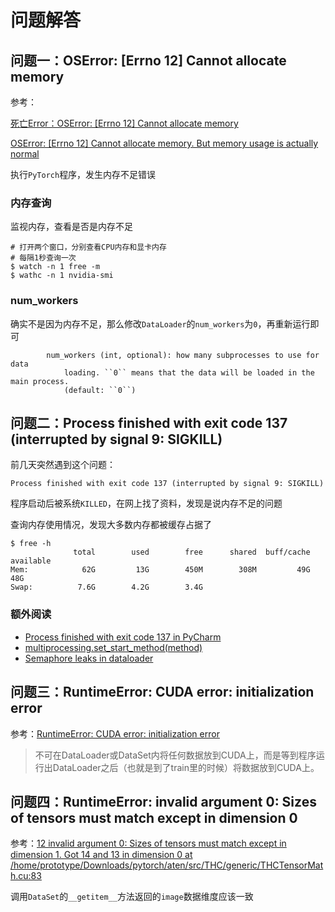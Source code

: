 
# 问题解答

## 问题一：OSError: [Errno 12] Cannot allocate memory

参考：

[死亡Error：OSError: [Errno 12] Cannot allocate memory](https://blog.csdn.net/breeze210/article/details/99679048)

[OSError: [Errno 12] Cannot allocate memory. But memory usage is actually normal](https://discuss.pytorch.org/t/oserror-errno-12-cannot-allocate-memory-but-memory-usage-is-actually-normal/56027)

执行`PyTorch`程序，发生内存不足错误

### 内存查询

监视内存，查看是否是内存不足

```
# 打开两个窗口，分别查看CPU内存和显卡内存
# 每隔1秒查询一次
$ watch -n 1 free -m
$ wathc -n 1 nvidia-smi
```

### num_workers

确实不是因为内存不足，那么修改`DataLoader`的`num_workers`为`0`，再重新运行即可

```
        num_workers (int, optional): how many subprocesses to use for data
            loading. ``0`` means that the data will be loaded in the main process.
            (default: ``0``)
```

## 问题二：Process finished with exit code 137 (interrupted by signal 9: SIGKILL) 

前几天突然遇到这个问题：

```
Process finished with exit code 137 (interrupted by signal 9: SIGKILL) 
```

程序启动后被系统`KILLED`，在网上找了资料，发现是说内存不足的问题

查询内存使用情况，发现大多数内存都被缓存占据了

```
$ free -h
              total        used        free      shared  buff/cache   available
Mem:            62G         13G        450M        308M         49G         48G
Swap:          7.6G        4.2G        3.4G
```

### 额外阅读

* [Process finished with exit code 137 in PyCharm](https://docs.python.org/3/library/multiprocessing.html#multiprocessing.set_start_method)
* [multiprocessing.set_start_method(method)](https://docs.python.org/3/library/multiprocessing.html#multiprocessing.set_start_method)
* [Semaphore leaks in dataloader](https://github.com/pytorch/pytorch/issues/11727)

## 问题三：RuntimeError: CUDA error: initialization error

参考：[RuntimeError: CUDA error: initialization error](https://blog.csdn.net/yyhaohaoxuexi/article/details/90718501)

>不可在DataLoader或DataSet内将任何数据放到CUDA上，而是等到程序运行出DataLoader之后（也就是到了train里的时候）将数据放到CUDA上。

## 问题四：RuntimeError: invalid argument 0: Sizes of tensors must match except in dimension 0

参考：[12 invalid argument 0: Sizes of tensors must match except in dimension 1. Got 14 and 13 in dimension 0 at /home/prototype/Downloads/pytorch/aten/src/THC/generic/THCTensorMath.cu:83](https://oldpan.me/archives/pytorch-conmon-problem-in-training)

调用`DataSet`的`__getitem__`方法返回的`image`数据维度应该一致